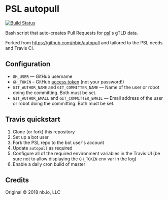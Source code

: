 # PSL autopull

[![Build Status](https://travis-ci.com/cpu/psl-autopull.svg?branch=master)](https://travis-ci.com/cpu/psl-autopull)

Bash script that auto-creates Pull Requests for
[psl](https://github.com/publicsuffix/list)'s gTLD data.

Forked from https://github.com/nbio/autopull and tailored to the PSL needs and
Travis CI.

## Configuration

- `GH_USER` — GitHub username
- `GH_TOKEN` – GitHub [access token](https://help.github.com/articles/creating-an-access-token-for-command-line-use/) (not your password!)
- `GIT_AUTHOR_NAME` and `GIT_COMMITTER_NAME` — Name of the user or robot doing the committing. Both must be set.
- `GIT_AUTHOR_EMAIL` and `GIT_COMMITTER_EMAIL` — Email address of the user or robot doing the committing. Both must be set.

## Travis quickstart

1. Clone (or fork) this repository
1. Set up a bot user
1. Fork the PSL repo to the bot user's account
1. Update `autopull` as required
1. Configure all of the required environment variables in the Travis UI (be sure
   not to allow displaying the `GH_TOKEN` env var in the log)
1. Enable a daily cron build of master

## Credits

Original © 2018 nb.io, LLC
